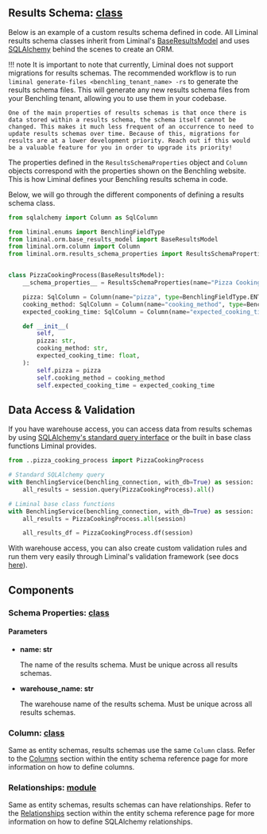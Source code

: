 
## Results Schema: [class](https://github.com/dynotx/liminal-orm/blob/main/liminal/orm/base_results_model.py)

Below is an example of a custom results schema defined in code. All Liminal results schema classes inherit from Liminal's [BaseResultsModel](https://github.com/dynotx/liminal-orm/blob/main/liminal/orm/base_results_model.py) and uses [SQLAlchemy](https://www.sqlalchemy.org/) behind the scenes to create an ORM.

!!! note
    It is important to note that currently, Liminal does not support migrations for results schemas. The recommended workflow is to run `liminal generate-files <benchling_tenant_name> -rs` to generate the results schema files. This will generate any new results schema files from your Benchling tenant, allowing you to use them in your codebase.

    One of the main properties of results schemas is that once there is data stored within a results schema, the schema itself cannot be changed. This makes it much less frequent of an occurrence to need to update results schemas over time. Because of this, migrations for results are at a lower development priority. Reach out if this would be a valuable feature for you in order to upgrade its priority!

The properties defined in the `ResultsSchemaProperties` object and `Column` objects
correspond with the properties shown on the Benchling website. This is how Liminal defines your Benchling results schema in code.

Below, we will go through the different components of defining a results schema class.

```python
from sqlalchemy import Column as SqlColumn

from liminal.enums import BenchlingFieldType
from liminal.orm.base_results_model import BaseResultsModel
from liminal.orm.column import Column
from liminal.orm.results_schema_properties import ResultsSchemaProperties


class PizzaCookingProcess(BaseResultsModel):
    __schema_properties__ = ResultsSchemaProperties(name="Pizza Cooking Process", warehouse_name="pizza_cooking_process")

    pizza: SqlColumn = Column(name="pizza", type=BenchlingFieldType.ENTITY_LINK, required=True)
    cooking_method: SqlColumn = Column(name="cooking_method", type=BenchlingFieldType.TEXT, required=True)
    expected_cooking_time: SqlColumn = Column(name="expected_cooking_time", type=BenchlingFieldType.DECIMAL, required=True)

    def __init__(
        self,
        pizza: str,
        cooking_method: str,
        expected_cooking_time: float,
    ):
        self.pizza = pizza
        self.cooking_method = cooking_method
        self.expected_cooking_time = expected_cooking_time
```

## Data Access & Validation

If you have warehouse access, you can access data from results schemas by using [SQLAlchemy's standard query interface](https://docs.sqlalchemy.org/en/14/orm/queryguide.html) or the built in base class functions Liminal provides.

```python
from ..pizza_cooking_process import PizzaCookingProcess

# Standard SQLAlchemy query
with BenchlingService(benchling_connection, with_db=True) as session:
    all_results = session.query(PizzaCookingProcess).all()

# Liminal base class functions
with BenchlingService(benchling_connection, with_db=True) as session:
    all_results = PizzaCookingProcess.all(session)

    all_results_df = PizzaCookingProcess.df(session)

```

With warehouse access, you can also create custom validation rules and run them very easily through Liminal's validation framework (see docs [here](../reference/validation.md)).

## Components

### Schema Properties: [class](https://github.com/dynotx/liminal-orm/blob/main/liminal/orm/results_schema_properties.py)

#### Parameters

- **name: str**

    The name of the results schema. Must be unique across all results schemas.

- **warehouse_name: str**

    The warehouse name of the results schema. Must be unique across all results schemas.

### Column: [class](https://github.com/dynotx/liminal-orm/blob/main/liminal/orm/column.py)

Same as entity schemas, results schemas use the same `Column` class. Refer to the [Columns](../reference/entity-schemas.md#column) section within the entity schema reference page for more information on how to define columns.

### Relationships: [module](https://github.com/dynotx/liminal-orm/blob/main/liminal/orm/relationship.py)

Same as entity schemas, results schemas can have relationships. Refer to the [Relationships](../reference/entity-schemas.md#relationships) section within the entity schema reference page for more information on how to define SQLAlchemy relationships.
